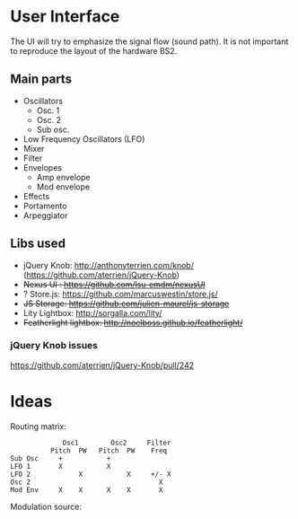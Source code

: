 # User Interface

The UI will try to emphasize the signal flow (sound path). It is not important to reproduce the layout of the hardware BS2. 

## Main parts

- Oscillators
    - Osc. 1
    - Osc. 2
    - Sub osc.
- Low Frequency Oscillators (LFO)
- Mixer
- Filter
- Envelopes
    - Amp envelope
    - Mod envelope
- Effects
- Portamento
- Arpeggiator

## Libs used

- jQuery Knob: http://anthonyterrien.com/knob/ (https://github.com/aterrien/jQuery-Knob)
- ~~Nexus UI : https://github.com/lsu-emdm/nexusUI~~
- ? Store.js: https://github.com/marcuswestin/store.js/
- ~~JS Storage: https://github.com/julien-maurel/js-storage~~
- Lity Lightbox: http://sorgalla.com/lity/
- ~~Featherlight lightbox: http://noelboss.github.io/featherlight/~~

### jQuery Knob issues

https://github.com/aterrien/jQuery-Knob/pull/242

# Ideas

Routing matrix:

                 Osc1        Osc2     Filter  
              Pitch  PW   Pitch  PW    Freq   
    Sub Osc     +           +      
    LFO 1       X           X
    LFO 2            X           X     +/- X
    Osc 2                                X
    Mod Env     X    X      X    X       X

Modulation source:

